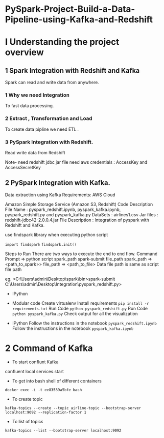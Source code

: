 # PySpark-Project-Build-a-Data-Pipeline-using-Kafka-and-Redshift

# I Understanding the project overview

## 1 Spark Integration with  Redshift and Kafka
 Spark can read and write data from anywhere.
### 1 Why we need Integration
 To fast data processing.

    
### 2 Extract , Transformation and Load 
 To create data pipline we need ETL .


### 3 PySpark Integration with Redshift.
 Read write data from Redshift

Note- 
 need redshift jdbc jar file
 need aws credentials : AccessKey and AccessSecretKey




## 2 PySpark Integration with Kafka.
 Data extraction using Kafka
 Requirements: AWS Cloud

 Amazon Simple Storage Service (Amazon S3, Redshift)
 Code Description
    File Name : pyspark_redshift.ipynb, pyspark_kafka.ipynb, pyspark_redshift.py and pyspark_kafka.py
    DataSets : airlines1.csv
    Jar files : redshift-jdbc42-2.0.0.4.jar
    File Description : Integration of pyspark with Redshift and Kafka.
    

 use findspark library when executing python script

  ```import findspark```
  ```findspark.init()```

 Steps to Run
There are two ways to execute the end to end flow.
  Command Prompt => python script
  spark_path spark-submit file_path
  spark_path => <path_to_spark>>
  file_path => <path_to_file>
  Data file path is same as script file path

eg. <C:\Users\admin\Desktop\spark\bin>spark-submit C:\Users\admin\Desktop\Integration\pyspark_redshift.py>


- IPython

- Modular code
Create virtualenv
Install requirements `pip install -r requirements.txt`
Run Code `python pyspark_redshift.py`
Run Code `python pyspark_kafka.py`
Check output for all the visualization
- IPython
Follow the instructions in the notebook `pyspark_redshift.ipynb`
Follow the instructions in the notebook `pyspark_kafka.ipynb`




# 2 Command of Kafka

 - To start conflunt Kafka 

confluent local services start


- To get into bash shell of different containers

```docker exec -i -t ee83539a5bfe bash```


- To create topic

```kafka-topics --create --topic airline-topic --bootstrap-server localhost:9092 --replication-factor 1 ```





- To list of topics

``` kafka-topics --list --bootstrap-server localhost:9092 ```
